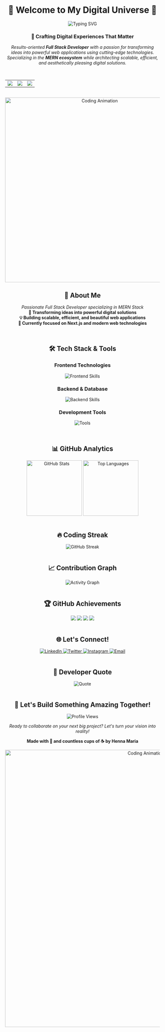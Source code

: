 <div align="center">
  
# 🚀 Welcome to My Digital Universe 🌌
  
<img src="https://readme-typing-svg.herokuapp.com?font=Orbitron&size=35&duration=3000&pause=1000&color=00D9FF&center=true&vCenter=true&width=600&lines=Full+Stack+Developer;MERN+Stack+Specialist;Code+Architect;Innovation+Engineer" alt="Typing SVG" />

### 💫 Crafting Digital Experiences That Matter
  
*Results-oriented **Full Stack Developer** with a passion for transforming ideas into powerful web applications using cutting-edge technologies. Specializing in the **MERN ecosystem** while architecting scalable, efficient, and aesthetically pleasing digital solutions.*

</div>

<br>

<!-- Profile Stats Cards -->
<div align="center">
  <table>
    <tr>
      <td>
        <img src="https://img.shields.io/badge/🌟_Focus-Full_Stack_Development-00D9FF?style=for-the-badge&labelColor=1a1a1a" />
      </td>
      <td>
        <img src="https://img.shields.io/badge/💻_Coding-JavaScript_|_TypeScript-00D9FF?style=for-the-badge&labelColor=1a1a1a" />
      </td>
      <td>
        <img src="https://img.shields.io/badge/🎯_Goal-Scalable_Solutions-00D9FF?style=for-the-badge&labelColor=1a1a1a" />
      </td>
    </tr>
  </table>
</div>

<br>

<!-- About Me Section -->
<div align="center">
  <img src="https://user-images.githubusercontent.com/74038190/225813708-98b745f2-7d22-48cf-9150-083f1b00d6c9.gif" width="600" alt="Coding Animation" />
  
  <h2>🚀 About Me</h2>
  <p>
    <em>Passionate Full Stack Developer specializing in MERN Stack</em><br>
    <strong>🌟 Transforming ideas into powerful digital solutions</strong><br>
    <strong>💡 Building scalable, efficient, and beautiful web applications</strong><br>
    <strong>🎯 Currently focused on Next.js and modern web technologies</strong>
  </p>
</div>

<br>

<!-- Skills Section with Icons -->
<div align="center">
  <h2>🛠️ Tech Stack & Tools</h2>
  
  <h3>Frontend Technologies</h3>
  <p>
    <img src="https://skillicons.dev/icons?i=html,css,js,ts,react,nextjs,redux,tailwind,bootstrap,figma" alt="Frontend Skills" />
  </p>
  
  <h3>Backend & Database</h3>
  <p>
    <img src="https://skillicons.dev/icons?i=nodejs,express,mongodb,postgresql,supabase,python,docker" alt="Backend Skills" />
  </p>
  
  <h3>Development Tools</h3>
  <p>
    <img src="https://skillicons.dev/icons?i=git,github,vscode,postman,netlify,vercel" alt="Tools" />
  </p>
</div>

<br>

<!-- GitHub Stats Section -->
<div align="center">
  <h2>📊 GitHub Analytics</h2>
  
  <div>
    <img height="180em" src="https://github-readme-stats.vercel.app/api?username=Hennamaria07&show_icons=true&theme=tokyonight&hide_border=true&bg_color=0D1117&title_color=00D9FF&icon_color=00D9FF&text_color=FFFFFF&count_private=true&include_all_commits=true" alt="GitHub Stats" />
    <img height="180em" src="https://github-readme-stats.vercel.app/api/top-langs/?username=Hennamaria07&layout=compact&theme=tokyonight&hide_border=true&bg_color=0D1117&title_color=00D9FF&text_color=FFFFFF&langs_count=8" alt="Top Languages" />
  </div>
</div>

<br>

<!-- GitHub Streak -->
<div align="center">
  <h2>🔥 Coding Streak</h2>
  <img src="https://github-readme-streak-stats.herokuapp.com/?user=Hennamaria07&theme=tokyonight&hide_border=true&background=0D1117&stroke=00D9FF&ring=00D9FF&fire=00D9FF&currStreakLabel=FFFFFF" alt="GitHub Streak" />
</div>

<br>

<!-- Activity Graph -->
<div align="center">
  <h2>📈 Contribution Graph</h2>
  <img src="https://github-readme-activity-graph.vercel.app/graph?username=Hennamaria07&bg_color=0D1117&color=00D9FF&line=00D9FF&point=FFFFFF&area=true&hide_border=true" alt="Activity Graph" />
</div>

<br>

<!-- Achievements Section -->
<div align="center">
  <h2>🏆 GitHub Achievements</h2>
  
  <div>
    <img src="https://img.shields.io/badge/⭐_Total_Stars-100+-00D9FF?style=for-the-badge&logo=github&logoColor=white&labelColor=1a1a1a" />
    <img src="https://img.shields.io/badge/🍴_Total_Forks-50+-00D9FF?style=for-the-badge&logo=github&logoColor=white&labelColor=1a1a1a" />
    <img src="https://img.shields.io/badge/📦_Public_Repos-25+-00D9FF?style=for-the-badge&logo=github&logoColor=white&labelColor=1a1a1a" />
    <img src="https://img.shields.io/badge/💻_Commits-1000+-00D9FF?style=for-the-badge&logo=git&logoColor=white&labelColor=1a1a1a" />
  </div>
</div>

<br>

<!-- Connect Section -->
<div align="center">
  <h2>🌐 Let's Connect!</h2>
  
  <a href="https://linkedin.com/in/henna%20maria" target="_blank">
    <img src="https://img.shields.io/badge/LinkedIn-0077B5?style=for-the-badge&logo=linkedin&logoColor=white&labelColor=0077B5" alt="LinkedIn" />
  </a>
  <a href="https://twitter.com/hennamaria19" target="_blank">
    <img src="https://img.shields.io/badge/Twitter-1DA1F2?style=for-the-badge&logo=twitter&logoColor=white&labelColor=1DA1F2" alt="Twitter" />
  </a>
  <a href="https://instagram.com/free_style_2001" target="_blank">
    <img src="https://img.shields.io/badge/Instagram-E4405F?style=for-the-badge&logo=instagram&logoColor=white&labelColor=E4405F" alt="Instagram" />
  </a>
  <a href="mailto:hennamaria2001@gmail.com">
    <img src="https://img.shields.io/badge/Email-D14836?style=for-the-badge&logo=gmail&logoColor=white&labelColor=D14836" alt="Email" />
  </a>
</div>

<br>

<!-- Quote Section -->
<div align="center">
  <h2>💭 Developer Quote</h2>
  <img src="https://quotes-github-readme.vercel.app/api?type=horizontal&theme=tokyonight&quote=Code%20is%20poetry%20written%20in%20logic.%20Every%20line%20tells%20a%20story,%20every%20function%20solves%20a%20problem.&author=Henna%20Maria" alt="Quote" />
</div>

<br>

<!-- Footer -->
<div align="center">
  <h2>🚀 Let's Build Something Amazing Together!</h2>
  
  <img src="https://komarev.com/ghpvc/?username=Hennamaria07&label=Profile%20Views&color=00D9FF&style=for-the-badge" alt="Profile Views" />
  
  <p><em>Ready to collaborate on your next big project? Let's turn your vision into reality!</em></p>
  
  <p><strong>Made with 💙 and countless cups of ☕ by Henna Maria</strong></p>
  
  <!-- Fun Animation -->
  <img src="https://user-images.githubusercontent.com/74038190/212284100-561aa473-3905-4a80-b561-0d28506553ee.gif" width="900" alt="Coding Animation" />
</div>
